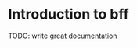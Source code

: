 # Introduction to bff

TODO: write [great documentation](http://jacobian.org/writing/what-to-write/)
